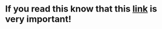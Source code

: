 # If you read this know that this [link](https://youtu.be/dQw4w9WgXcQ?si=BV6s6JovYt6iFXtM) is very important!

